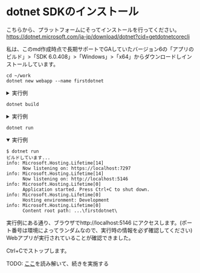 # dotnet SDKのインストール
こちらから、プラットフォームにそってインストールを行ってください。
https://dotnet.microsoft.com/ja-jp/download/dotnet?cid=getdotnetcorecli

私は、このmd作成時点で長期サポートでGAしていたバージョン6の「アプリのビルド」>「SDK 6.0.408」>「Windows」>「x64」からダウンロードしインストールしています。

```
cd ~/work
dotnet new webapp --name firstdotnet
```

<details>
<summary>実行例</summary>

```
$ dotnet new webapp --name firstdotnet

.NET 6.0 へようこそ!
---------------------
SDK バージョン: 6.0.408

テレメトリ
---------
.NET ツールは、エクスペリエンスの向上のために利用状況データを収集します。データは Microsoft によって収集され、コミュニティと共有されます。テレメトリをオプトアウトするには、好みのシェルを使用して、DOTNET_CLI_TELEMETRY_OPTOUT 環境変数を '1' または 'true' に設定できます。

.NET CLI ツールのテレメトリの詳細をご覧ください: https://aka.ms/dotnet-cli-telemetry

----------------
ASP.NET Core の HTTPS 開発証明書をインストールしました。
証明書を信頼するには、'dotnet dev-certs https --trust' (Windows および macOS のみ) を実行します。
HTTPS の詳細については、https://aka.ms/dotnet-https を参照してください
----------------
最初のアプリを作成するには、https://aka.ms/dotnet-hello-world を参照してください
最新情報については、https://aka.ms/dotnet-whats-new を参照してください
ドキュメントを探索するには、https://aka.ms/dotnet-docs を参照してください
GitHub で問題の報告とソースの検索を行うには、https://github.com/dotnet/core を参照してください
'dotnet --help' を使用して使用可能なコマンドを確認するか、https://aka.ms/dotnet-cli にアクセスしてください
--------------------------------------------------------------------------------------
テンプレート "ASP.NET Core Web App" が正常に作成されました。
このテンプレートには、Microsoft 以外のパーティのテクノロジが含まれています。詳しくは、https://aka.ms/aspnetcore/6.0-third-party-notices をご覧ください。

作成後の操作を処理しています...
.\firstdotnet\firstdotnet.csproj で ' dotnet restore ' を実行しています...
  復元対象のプロジェクトを決定しています...
  .\firstdotnet\firstdotnet.csproj を復元しました (111 ms)。
正常に復元されました。
```
</details>

```
dotnet build
```

<details>
<summary>実行例</summary>
  
```
$ dotnet build
MSBuild version 17.3.2+561848881 for .NET
  復元対象のプロジェクトを決定しています...
  復元対象のすべてのプロジェクトは最新です。
  firstdotnet -> ...\firstdotnet\bin\Debug\net6.0\firstdotnet.dll

ビルドに成功しました。
    0 個の警告
    0 エラー

経過時間 00:00:08.53
```
</details>

```
dotnet run
```

<details open>
<summary>実行例</summary>
  
```
$ dotnet run
ビルドしています...
info: Microsoft.Hosting.Lifetime[14]
      Now listening on: https://localhost:7297
info: Microsoft.Hosting.Lifetime[14]
      Now listening on: http://localhost:5146
info: Microsoft.Hosting.Lifetime[0]
      Application started. Press Ctrl+C to shut down.
info: Microsoft.Hosting.Lifetime[0]
      Hosting environment: Development
info: Microsoft.Hosting.Lifetime[0]
      Content root path: ...\firstdotnet\
```
</details>

実行例にある通り、ブラウザでhttp://localhost:5146 にアクセスします。(ポート番号は環境によってランダムなので、実行時の情報を必ず確認してください)<br/>
Webアプリが実行されていることが確認できました。

Ctrl+Cでストップします。

TODO: [ここ](https://learn.microsoft.com/ja-jp/aspnet/core/host-and-deploy/docker/building-net-docker-images?view=aspnetcore-6.0)を読み解いて、続きを実施する
